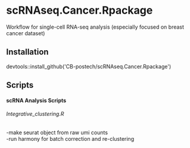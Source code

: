 # scRNAseq.Cancer.Rpackage

Workflow for single-cell RNA-seq analysis (especially focused on breast cancer dataset)

## Installation

devtools::install_github('CB-postech/scRNAseq.Cancer.Rpackage')


## Scripts

#### scRNA Analysis Scripts
###### Integrative_clustering.R    
-make seurat object from raw umi counts    
-run harmony for batch correction and re-clustering    
